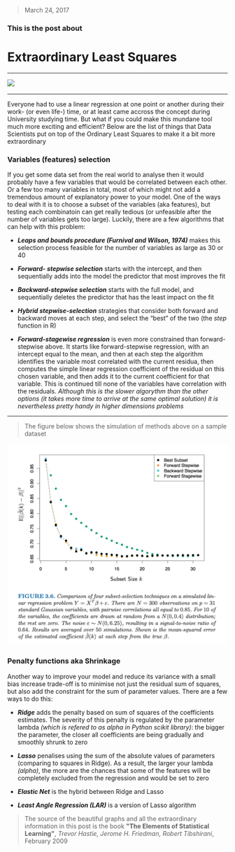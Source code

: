 > March 24, 2017

### This is the post about
 
# Extraordinary Least Squares

****

![](https://media.giphy.com/media/Q09lToTa0H3Es/giphy.gif)

****

Everyone had to use a linear regression at one point or another during their work- (or even life-) time, or at least came accross the concept during University studying time. But what if you could make this mundane tool much more exciting and efficient? Below are the list of things that Data Scientists put on top of the Ordinary Least Squares to make it a bit more extraordinary

### Variables (features) selection
   If you get some data set from the real world to analyse then it would probably have a few variables that would be correlated between each other. Or a few too many variables in total, most of which might not add a tremendous amount of explanatory power to your model. One of the ways to deal with it is to choose a subset of the variables (aka features), but testing each combinatoin can get really tedious (or unfeasible after the number of variables gets too large). Luckily, there are a few algorithms that can help with this problem: 
   
   + __*Leaps and bounds procedure (Furnival and Wilson, 1974)*__
   makes this selection process feasible for the number of variables as large as 30 or 40

  
   + __*Forward- stepwise selection*__
   starts with the intercept, and then sequentially adds into the model the predictor that most improves the fit


   + __*Backward-stepwise selection*__
   starts with the full model, and sequentially deletes the predictor that has the least impact on the fit
   
   + __*Hybrid stepwise-selection*__
   strategies that consider both forward and backward moves at each step, and select the “best” of the two (the _step_ function in    R)
   
   + __*Forward-stagewise regression*__  is even more constrained than forward-stepwise above. It starts like forward-stepwise regression, with an intercept equal to the mean, and then at each step the algorithm identifies the variable most correlated with the current residua, then computes the simple linear regression coefficient of the residual on this chosen variable, and then adds it to the current coefficient for that variable. This is continued till none of the variables have correlation with the residuals. *Although this is the slower algorythm than the other options (it takes more time to arrive at the same optimal solution) it is nevertheless pretty handy in higher dimensions problems*

****

> The figure below shows the simulation of methods above on a sample dataset

![](post1fig1.png)
   
### Penalty functions aka Shrinkage
   Another way to improve your model and reduce its variance with a small bias increase trade-off is to minimise not just the residual sum of squares, but also add the constraint for the sum of parameter values. There are a few ways to do this:
   
   + __*Ridge*__
   adds the penalty based on sum of squares of the coefficients estimates. The severity of this penalty is regulated by the parameter lambda *(which is refered to as alpha in Python scikit library)*: the bigger the parameter, the closer all coefficients are being gradually and smoothly shrunk to zero 

  
   + __*Lasso*__
   penalises using the sum of the absolute values of parameters (comparing to squares in Ridge). As a result, the larger your lambda *(alpha)*, the more are the chances that some of the features will be completely excluded from the regression and would be set to zero


   + __*Elastic Net*__
   is the hybrid between Ridge and Lasso
   
   + __*Least Angle Regression (LAR)*__
   is a version of Lasso algorithm



> The source of the beautiful graphs and all the extraordinary information in this post is the book
> __"The Elements of Statistical Learning"__, *Trevor Hastie, Jerome H. Friedman, Robert Tibshirani*, February 2009
